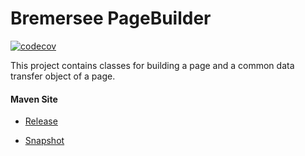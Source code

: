 # Bremersee PageBuilder

[![codecov](https://codecov.io/gh/bremersee/pagebuilder/branch/develop/graph/badge.svg)](https://codecov.io/gh/bremersee/pagebuilder)

This project contains classes for building a page and a common data transfer object of a page.

#### Maven Site

- [Release](https://bremersee.github.io/pagebuilder/index.html)

- [Snapshot](https://nexus.bremersee.org/repository/maven-sites/pagebuilder/2.1.0-SNAPSHOT/index.html)
